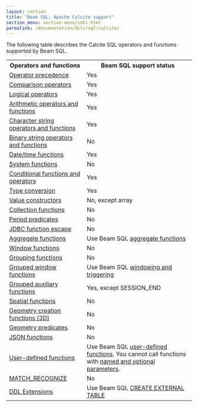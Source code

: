 ```yaml
---
layout: section
title: "Beam SQL: Apache Calcite support"
section_menu: section-menu/sdks.html
permalink: /documentation/dsls/sql/calcite/
---
```

<!--
Licensed under the Apache License, Version 2.0 (the "License");
you may not use this file except in compliance with the License.
You may obtain a copy of the License at

http://www.apache.org/licenses/LICENSE-2.0

Unless required by applicable law or agreed to in writing, software
distributed under the License is distributed on an "AS IS" BASIS,
WITHOUT WARRANTIES OR CONDITIONS OF ANY KIND, either express or implied.
See the License for the specific language governing permissions and
limitations under the License.
-->

The following table describes the Calcite SQL operators and functions supported by Beam SQL.

<table class="table-bordered table-striped">
  <tr><th>Operators and functions</th><th>Beam SQL support status</th></tr>
<tr><td><a href="http://calcite.apache.org/docs/reference.html#operator-precedence">Operator precedence</a></td><td>Yes</td></tr>
<tr><td><a href="http://calcite.apache.org/docs/reference.html#comparison-operators">Comparison operators</a></td><td class="style1">Yes</td></tr>
<tr><td><a href="http://calcite.apache.org/docs/reference.html#logical-operators">Logical operators</a></td><td>Yes</td></tr>
<tr><td><a href="http://calcite.apache.org/docs/reference.html#arithmetic-operators-and-functions">Arithmetic operators and functions</a></td><td>Yes</td></tr>
<tr><td><a href="http://calcite.apache.org/docs/reference.html#character-string-operators-and-functions">Character string operators and functions</a></td><td>Yes</td></tr>
<tr><td><a href="http://calcite.apache.org/docs/reference.html#binary-string-operators-and-functions">Binary string operators and functions</a></td><td>No</td></tr>
<tr><td><a href="http://calcite.apache.org/docs/reference.html#datetime-functions">Date/time functions</a></td><td>Yes</td></tr>
<tr><td><a href="http://calcite.apache.org/docs/reference.html#system-functions">System functions</a></td><td>No</td></tr>
<tr><td><a href="http://calcite.apache.org/docs/reference.html#conditional-functions-and-operators">Conditional functions and operators</a></td><td>Yes</td></tr>
<tr><td><a href="http://calcite.apache.org/docs/reference.html#type-conversion">Type conversion</a></td><td>Yes</td></tr>
<tr><td><a href="http://calcite.apache.org/docs/reference.html#value-constructors">Value constructors</a></td><td>No, except array</td></tr>
<tr><td><a href="http://calcite.apache.org/docs/reference.html#collection-functions">Collection functions</a></td><td>No</td></tr>
<tr><td><a href="http://calcite.apache.org/docs/reference.html#period-predicates">Period predicates</a></td><td>No</td></tr>
<tr><td><a href="http://calcite.apache.org/docs/reference.html#jdbc-function-escape">JDBC function escape</a></td><td>No</td></tr>
<tr><td><a href="http://calcite.apache.org/docs/reference.html#aggregate-functions">Aggregate functions</a></td>
<td>Use Beam SQL <a href="https://beam.apache.org/documentation/dsls/sql/aggregate-functions/">aggregate functions</a></td></tr>
<tr><td><a href="http://calcite.apache.org/docs/reference.html#window-functions">Window functions</a></td><td>No</td></tr>
<tr><td><a href="http://calcite.apache.org/docs/reference.html#grouping-functions">Grouping functions</a></td><td>No</td></tr>
<tr><td><a href="http://calcite.apache.org/docs/reference.html#grouped-window-functions">Grouped window functions</a></td><td>Use Beam SQL <a href="https://beam.apache.org/documentation/dsls/sql/windowing-and-triggering/">windowing and triggering</a></td></tr>
<tr><td><a href="http://calcite.apache.org/docs/reference.html#grouped-auxiliary-functions">Grouped auxiliary functions</a></td><td>Yes, except SESSION_END</td></tr>
<tr><td><a href="http://calcite.apache.org/docs/reference.html#spatial-functions">Spatial functions</a></td><td>No</td></tr>
<tr><td><a href="http://calcite.apache.org/docs/reference.html#geometry-creation-functions-3d">Geometry creation functions (3D)</a></td><td>No</td></tr>
<tr><td><a href="http://calcite.apache.org/docs/reference.html#geometry-predicates">Geometry predicates</a></td><td>No</td></tr>
<tr><td><a href="http://calcite.apache.org/docs/reference.html#json-functions">JSON functions</a></td><td>No</td></tr>
<tr><td><a href="http://calcite.apache.org/docs/reference.html#user-defined-functions">User-defined functions</a></td>
<td>Use Beam SQL <a href="https://beam.apache.org/documentation/dsls/sql/user-defined-functions/">user-defined functions</a>. You cannot call functions with <a href="http://calcite.apache.org/docs/reference.html#calling-functions-with-named-and-optional-parameters">named and optional parameters</a>.</td></tr>
<tr><td><a href="http://calcite.apache.org/docs/reference.html#match_recognize">MATCH_RECOGNIZE</a></td><td>No</td></tr>
<tr><td><a href="http://calcite.apache.org/docs/reference.html#ddl-extensions">DDL Extensions</a></td><td>Use Beam SQL <a href="https://beam.apache.org/documentation/dsls/sql/create-external-table/">CREATE EXTERNAL TABLE</a></td></tr>
</table>
